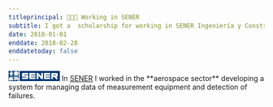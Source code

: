 ```yaml
---
titleprincipal: 👨🏽‍💻 Working in SENER
subtitle: I got a  scholarship for working in SENER Ingeniería y Construcción
date: 2018-01-01
enddate: 2018-02-28
enddatetoday: false
---
```

<img src="/assets/img/sener.png" alt="sener" style="width:20%"/>
In <a href='https://www.group.sener/es' target='_blank'>SENER</a> I worked in the **aerospace sector** developing a system for managing data of measurement equipment and detection of failures.

